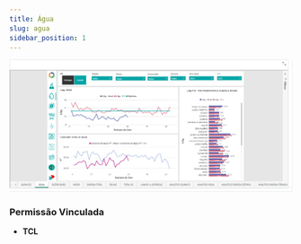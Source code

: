 ```yaml
---
title: Água
slug: agua
sidebar_position: 1
---
```


![Alt text](image-1.png)





### Permissão Vinculada

- **TCL**